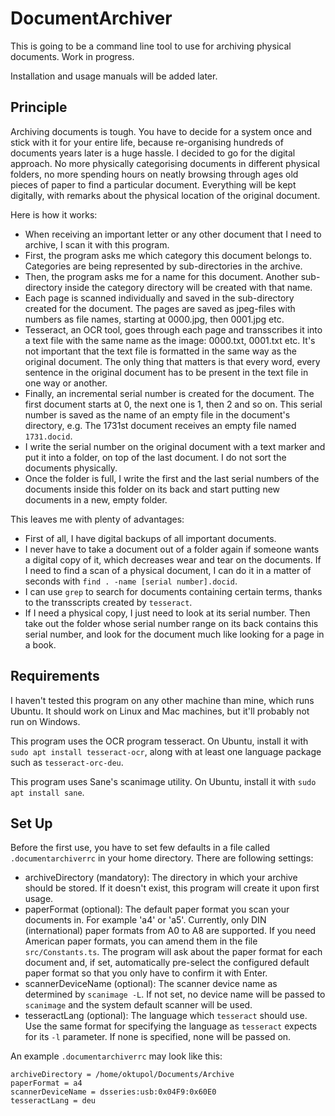 # DocumentArchiver

This is going to be a command line tool to use for archiving physical documents. Work in progress.

Installation and usage manuals will be added later.

## Principle

Archiving documents is tough. You have to decide for a system once and stick with it for your entire life, because re-organising hundreds of documents years later is a huge hassle. I decided to go for the digital approach. No more physically categorising documents in different physical folders, no more spending hours on neatly browsing through ages old pieces of paper to find a particular document. Everything will be kept digitally, with remarks about the physical location of the original document.

Here is how it works:

- When receiving an important letter or any other document that I need to archive, I scan it with this program.
- First, the program asks me which category this document belongs to. Categories are being represented by sub-directories in the archive.
- Then, the program asks me for a name for this document. Another sub-directory inside the category directory will be created with that name.
- Each page is scanned individually and saved in the sub-directory created for the document. The pages are saved as jpeg-files with numbers as file names, starting at 0000.jpg, then 0001.jpg etc.
- Tesseract, an OCR tool, goes through each page and transscribes it into a text file with the same name as the image: 0000.txt, 0001.txt etc. It's not important that the text file is formatted in the same way as the original document. The only thing that matters is that every word, every sentence in the original document has to be present in the text file in one way or another.
- Finally, an incremental serial number is created for the document. The first document starts at 0, the next one is 1, then 2 and so on. This serial number is saved as the name of an empty file in the document's directory, e.g. The 1731st document receives an empty file named `1731.docid`.
- I write the serial number on the original document with a text marker and put it into a folder, on top of the last document. I do not sort the documents physically.
- Once the folder is full, I write the first and the last serial numbers of the documents inside this folder on its back and start putting new documents in a new, empty folder.

This leaves me with plenty of advantages:

- First of all, I have digital backups of all important documents.
- I never have to take a document out of a folder again if someone wants a digital copy of it, which decreases wear and tear on the documents. If I need to find a scan of a physical document, I can do it in a matter of seconds with `find . -name [serial number].docid`.
- I can use `grep` to search for documents containing certain terms, thanks to the transscripts created by `tesseract`.
- If I need a physical copy, I just need to look at its serial number. Then take out the folder whose serial number range on its back contains this serial number, and look for the document much like looking for a page in a book.

## Requirements

I haven't tested this program on any other machine than mine, which runs Ubuntu. It should work on Linux and Mac machines, but it'll probably not run on Windows.

This program uses the OCR program tesseract. On Ubuntu, install it with `sudo apt install tesseract-ocr`, along with at least one language package such as `tesseract-orc-deu`.

This program uses Sane's scanimage utility. On Ubuntu, install it with `sudo apt install sane`.

## Set Up

Before the first use, you have to set few defaults in a file called `.documentarchiverrc` in your home directory. There are following settings:

- archiveDirectory (mandatory): The directory in which your archive should be stored. If it doesn't exist, this program will create it upon first usage.
- paperFormat (optional): The default paper format you scan your documents in. For example 'a4' or 'a5'. Currently, only DIN (international) paper formats from A0 to A8 are supported. If you need American paper formats, you can amend them in the file `src/Constants.ts`. The program will ask about the paper format for each document and, if set, automatically pre-select the configured default paper format so that you only have to confirm it with Enter.
- scannerDeviceName (optional): The scanner device name as determined by `scanimage -L`. If not set, no device name will be passed to `scanimage` and the system default scanner will be used.
- tesseractLang (optional): The language which `tesseract` should use. Use the same format for specifying the language as `tesseract` expects for its `-l` parameter. If none is specified, none will be passed on.

An example `.documentarchiverrc` may look like this:

```
archiveDirectory = /home/oktupol/Documents/Archive
paperFormat = a4
scannerDeviceName = dsseries:usb:0x04F9:0x60E0
tesseractLang = deu
```